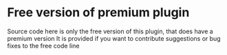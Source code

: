 # Free version of premium plugin
Source code here is only the free version of this plugin, that does have a premium version
It is provided if you want to contribute suggestions or bug fixes to the free code line
